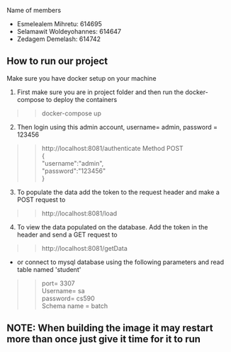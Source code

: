 Name of members
- Esmelealem Mihretu: 614695
- Selamawit Woldeyohannes: 614647
- Zedagem Demelash: 614742

## How to run our project
Make sure you have docker setup on your machine

1.	First make sure you are in project folder and then run the docker-compose to deploy the containers
>> docker-compose up
2.	Then login using this admin account, username= admin, password = 123456
>> http://localhost:8081/authenticate Method POST\
> { \
> "username":"admin", \
> "password":"123456" \
> }
3. To populate the data add the token to the request header and make a POST request to
>> http://localhost:8081/load

4. To view the data populated on the database. Add the token in the header and send a GET request to
>> http://localhost:8081/getData

- or connect to mysql database using the following parameters and read table named 'student'
>>port= 3307 \
Username= sa \
password= cs590 \
Schema name = batch

## NOTE: When building the image it may restart more than once just give it time for it to run 


 